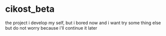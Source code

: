# cikost_beta
the project i develop my self, but i bored now and i want try some thing else but do not worry because i'll continue it later

